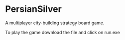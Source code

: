 # PersianSilver
A multiplayer city-building strategy board game.

To play the game download the file and click on run.exe
